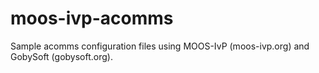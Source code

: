 # moos-ivp-acomms
Sample acomms configuration files using MOOS-IvP (moos-ivp.org) and GobySoft (gobysoft.org).
